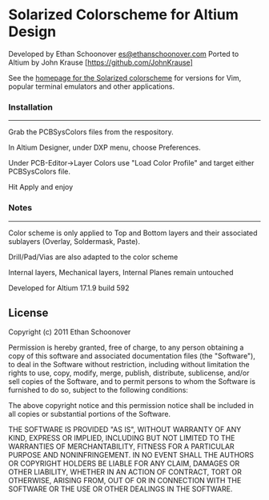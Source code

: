Solarized Colorscheme for Altium Design
==============================

Developed by Ethan Schoonover <es@ethanschoonover.com>
Ported to Altium by John Krause [https://github.com/JohnKrause]

See the [homepage for the Solarized colorscheme][solarized] for versions for 
Vim, popular terminal emulators and other applications.

[solarized]: http://ethanschoonover.com/solarized
[solarized-github]: https://github.com/altercation/solarized

### Installation
--------------
Grab the PCBSysColors files from the respository.

In Altium Designer, under DXP menu, choose Preferences.

Under PCB-Editor->Layer Colors use "Load Color Profile" and target either PCBSysColors file.

Hit Apply and enjoy

### Notes
--------------
Color scheme is only applied to Top and Bottom layers and their associated sublayers (Overlay, Soldermask, Paste).

Drill/Pad/Vias are also adapted to the color scheme

Internal layers, Mechanical layers, Internal Planes remain untouched

Developed for Altium 17.1.9 build 592

License
-------
Copyright (c) 2011 Ethan Schoonover

Permission is hereby granted, free of charge, to any person obtaining a copy
of this software and associated documentation files (the "Software"), to deal
in the Software without restriction, including without limitation the rights
to use, copy, modify, merge, publish, distribute, sublicense, and/or sell
copies of the Software, and to permit persons to whom the Software is
furnished to do so, subject to the following conditions:

The above copyright notice and this permission notice shall be included in
all copies or substantial portions of the Software.

THE SOFTWARE IS PROVIDED "AS IS", WITHOUT WARRANTY OF ANY KIND, EXPRESS OR
IMPLIED, INCLUDING BUT NOT LIMITED TO THE WARRANTIES OF MERCHANTABILITY,
FITNESS FOR A PARTICULAR PURPOSE AND NONINFRINGEMENT. IN NO EVENT SHALL THE
AUTHORS OR COPYRIGHT HOLDERS BE LIABLE FOR ANY CLAIM, DAMAGES OR OTHER
LIABILITY, WHETHER IN AN ACTION OF CONTRACT, TORT OR OTHERWISE, ARISING FROM,
OUT OF OR IN CONNECTION WITH THE SOFTWARE OR THE USE OR OTHER DEALINGS IN
THE SOFTWARE.

